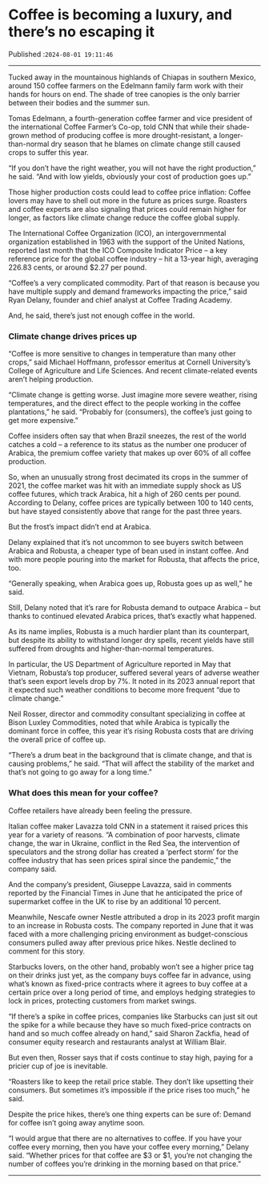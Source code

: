 # Coffee is becoming a luxury, and there’s no escaping it

Published :`2024-08-01 19:11:46`

---

Tucked away in the mountainous highlands of Chiapas in southern Mexico, around 150 coffee farmers on the Edelmann family farm work with their hands for hours on end. The shade of tree canopies is the only barrier between their bodies and the summer sun.

Tomas Edelmann, a fourth-generation coffee farmer and vice president of the international Coffee Farmer’s Co-op, told CNN that while their shade-grown method of producing coffee is more drought-resistant, a longer-than-normal dry season that he blames on climate change still caused crops to suffer this year.

“If you don’t have the right weather, you will not have the right production,” he said. “And with low yields, obviously your cost of production goes up.”

Those higher production costs could lead to coffee price inflation: Coffee lovers may have to shell out more in the future as prices surge. Roasters and coffee experts are also signaling that prices could remain higher for longer, as factors like climate change reduce the coffee global supply.

The International Coffee Organization (ICO), an intergovernmental organization established in 1963 with the support of the United Nations, reported last month that the ICO Composite Indicator Price – a key reference price for the global coffee industry – hit a 13-year high, averaging 226.83 cents, or around $2.27 per pound.

“Coffee’s a very complicated commodity. Part of that reason is because you have multiple supply and demand frameworks impacting the price,” said Ryan Delany, founder and chief analyst at Coffee Trading Academy.

And, he said, there’s just not enough coffee in the world.

### Climate change drives prices up

“Coffee is more sensitive to changes in temperature than many other crops,” said Michael Hoffmann, professor emeritus at Cornell University’s College of Agriculture and Life Sciences. And recent climate-related events aren’t helping production.

“Climate change is getting worse. Just imagine more severe weather, rising temperatures, and the direct effect to the people working in the coffee plantations,” he said. “Probably for (consumers), the coffee’s just going to get more expensive.”

Coffee insiders often say that when Brazil sneezes, the rest of the world catches a cold – a reference to its status as the number one producer of Arabica, the premium coffee variety that makes up over 60% of all coffee production.

So, when an unusually strong frost decimated its crops in the summer of 2021, the coffee market was hit with an immediate supply shock as US coffee futures, which track Arabica, hit a high of 260 cents per pound. According to Delany, coffee prices are typically between 100 to 140 cents, but have stayed consistently above that range for the past three years.

But the frost’s impact didn’t end at Arabica.

Delany explained that it’s not uncommon to see buyers switch between Arabica and Robusta, a cheaper type of bean used in instant coffee. And with more people pouring into the market for Robusta, that affects the price, too.

“Generally speaking, when Arabica goes up, Robusta goes up as well,” he said.

Still, Delany noted that it’s rare for Robusta demand to outpace Arabica – but thanks to continued elevated Arabica prices, that’s exactly what happened.

As its name implies, Robusta is a much hardier plant than its counterpart, but despite its ability to withstand longer dry spells, recent yields have still suffered from droughts and higher-than-normal temperatures.

In particular, the US Department of Agriculture reported in May that Vietnam, Robusta’s top producer, suffered several years of adverse weather that’s seen export levels drop by 7%. It noted in its 2023 annual report that it expected such weather conditions to become more frequent “due to climate change.”

Neil Rosser, director and commodity consultant specializing in coffee at Bison Luxley Commodities, noted that while Arabica is typically the dominant force in coffee, this year it’s rising Robusta costs that are driving the overall price of coffee up.

“There’s a drum beat in the background that is climate change, and that is causing problems,” he said. “That will affect the stability of the market and that’s not going to go away for a long time.”

### What does this mean for your coffee?

Coffee retailers have already been feeling the pressure.

Italian coffee maker Lavazza told CNN in a statement it raised prices this year for a variety of reasons. “A combination of poor harvests, climate change, the war in Ukraine, conflict in the Red Sea, the intervention of speculators and the strong dollar has created a ‘perfect storm’ for the coffee industry that has seen prices spiral since the pandemic,” the company said.

And the company’s president, Giuseppe Lavazza, said in comments reported by the Financial Times in June that he anticipated the price of supermarket coffee in the UK to rise by an additional 10 percent.

Meanwhile, Nescafe owner Nestle attributed a drop in its 2023 profit margin to an increase in Robusta costs. The company reported in June that it was faced with a more challenging pricing environment as bud﻿get-conscious consumers pulled away after previous price hikes. Nestle declined to comment for this story.

Starbucks lovers, on the other hand, probably won’t see a higher price tag on their drinks just yet, as the company buys coffee far in advance, using what’s known as fixed-price contracts where it agrees to buy coffee at a certain price over a long period of time, and employs hedging strategies to lock in prices, protecting customers from market swings.

“If there’s a spike in coffee prices, companies like Starbucks can just sit out the spike for a while because they have so much fixed-price contracts on hand and so much coffee already on hand,” said Sharon Zackfia, head of consumer equity research and restaurants analyst at William Blair.

But even then, Rosser says that if costs continue to stay high, paying for a pricier cup of joe is inevitable.

“Roasters like to keep the retail price stable. They don’t like upsetting their consumers. But sometimes it’s impossible if the price rises too much,” he said.

Despite the price hikes, there’s one thing experts can be sure of: Demand for coffee isn’t going away anytime soon.

“I would argue that there are no alternatives to coffee. If you have your coffee every morning, then you have your coffee every morning,” Delany said. “Whether prices for that coffee are $3 or $1, you’re not changing the number of coffees you’re drinking in the morning based on that price.”

---

